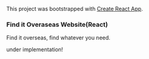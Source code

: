 This project was bootstrapped with [Create React App](https://github.com/facebook/create-react-app).
### Find it Overaseas Website(React)

Find it overseas, find whatever you need.

under implementation!


